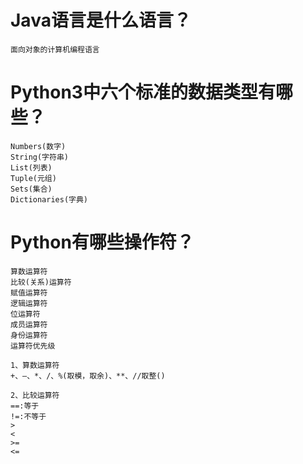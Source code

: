 # Java语言是什么语言？

```
面向对象的计算机编程语言
```

# Python3中六个标准的数据类型有哪些？

```
Numbers(数字)
String(字符串)
List(列表)
Tuple(元组)
Sets(集合)
Dictionaries(字典)
```

# Python有哪些操作符？

```
算数运算符
比较(关系)运算符
赋值运算符
逻辑运算符
位运算符
成员运算符
身份运算符
运算符优先级
```

```
1、算数运算符
+、—、*、/、%(取模，取余)、**、//取整()
```

```
2、比较运算符
==:等于
!=:不等于
>
<
>=
<=
```



